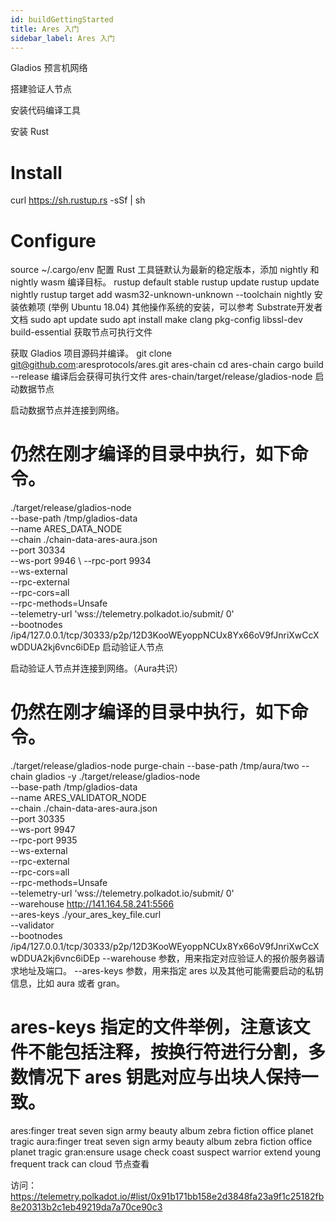 ```yaml
---
id: buildGettingStarted
title: Ares 入门
sidebar_label: Ares 入门
---
```


Gladios 预言机网络

搭建验证人节点

安装代码编译工具

安装 Rust
# Install
curl https://sh.rustup.rs -sSf | sh
# Configure
source ~/.cargo/env
配置 Rust 工具链默认为最新的稳定版本，添加 nightly 和 nightly wasm 编译目标。
rustup default stable
rustup update
rustup update nightly
rustup target add wasm32-unknown-unknown --toolchain nightly
安装依赖项 (举例 Ubuntu 18.04) 其他操作系统的安装，可以参考 Substrate开发者文档
sudo apt update
sudo apt install make clang pkg-config libssl-dev build-essential
获取节点可执行文件

获取 Gladios 项目源码并编译。
git clone git@github.com:aresprotocols/ares.git ares-chain
cd ares-chain
cargo build --release
编译后会获得可执行文件 ares-chain/target/release/gladios-node
启动数据节点

启动数据节点并连接到网络。
# 仍然在刚才编译的目录中执行，如下命令。
./target/release/gladios-node \
  --base-path /tmp/gladios-data \
  --name ARES_DATA_NODE \
  --chain ./chain-data-ares-aura.json \
  --port 30334 \
  --ws-port 9946 \ 
  --rpc-port 9934 \
  --ws-external \
  --rpc-external \
  --rpc-cors=all \
  --rpc-methods=Unsafe \
  --telemetry-url 'wss://telemetry.polkadot.io/submit/ 0' \
  --bootnodes /ip4/127.0.0.1/tcp/30333/p2p/12D3KooWEyoppNCUx8Yx66oV9fJnriXwCcXwDDUA2kj6vnc6iDEp
启动验证人节点

启动验证人节点并连接到网络。（Aura共识）
# 仍然在刚才编译的目录中执行，如下命令。
./target/release/gladios-node purge-chain --base-path /tmp/aura/two --chain gladios -y
./target/release/gladios-node \
  --base-path /tmp/gladios-data \
  --name ARES_VALIDATOR_NODE \
  --chain ./chain-data-ares-aura.json \
  --port 30335 \
  --ws-port 9947 \
  --rpc-port 9935 \
  --ws-external \
  --rpc-external \
  --rpc-cors=all \
  --rpc-methods=Unsafe \
  --telemetry-url 'wss://telemetry.polkadot.io/submit/ 0' \
  --warehouse http://141.164.58.241:5566 \
  --ares-keys ./your_ares_key_file.curl \
  --validator \
  --bootnodes /ip4/127.0.0.1/tcp/30333/p2p/12D3KooWEyoppNCUx8Yx66oV9fJnriXwCcXwDDUA2kj6vnc6iDEp
--warehouse 参数，用来指定对应验证人的报价服务器请求地址及端口。
--ares-keys 参数，用来指定 ares 以及其他可能需要启动的私钥信息，比如 aura 或者 gran。
# ares-keys 指定的文件举例，注意该文件不能包括注释，按换行符进行分割，多数情况下 ares 钥匙对应与出块人保持一致。
ares:finger treat seven sign army beauty album zebra fiction office planet tragic
aura:finger treat seven sign army beauty album zebra fiction office planet tragic
gran:ensure usage check coast suspect warrior extend young frequent track can cloud
节点查看

访问：https://telemetry.polkadot.io/#list/0x91b171bb158e2d3848fa23a9f1c25182fb8e20313b2c1eb49219da7a70ce90c3